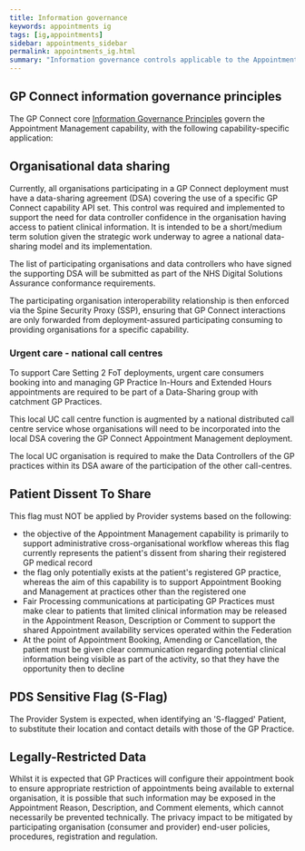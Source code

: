 ```yaml
---
title: Information governance
keywords: appointments ig
tags: [ig,appointments]
sidebar: appointments_sidebar
permalink: appointments_ig.html
summary: "Information governance controls applicable to the Appointment Management capability pack."
---
```


## GP Connect information governance principles ##

The GP Connect core [Information Governance Principles](designprinciples_ig_principles.html) govern the Appointment Management capability, with the following capability-specific application:

## Organisational data sharing ##

Currently, all organisations participating in a GP Connect deployment must have a data-sharing agreement (DSA) covering the use of a specific GP Connect capability API set.  This control was required and implemented to support the need for data controller confidence in the organisation having access to patient clinical information. It is intended to be a short/medium term solution given the strategic work underway to agree a national data-sharing model and its implementation.

The list of participating organisations and data controllers who have signed the supporting DSA will be submitted as part of the NHS Digital Solutions Assurance conformance requirements.

The participating organisation interoperability relationship is then enforced via the Spine Security Proxy (SSP), ensuring that GP Connect interactions are only forwarded from deployment-assured participating consuming to providing organisations for a specific capability.

### Urgent care - national call centres ###

To support Care Setting 2 FoT deployments, urgent care consumers booking into and managing GP Practice In-Hours and Extended Hours appointments are required to be part of a Data-Sharing group with catchment GP Practices. 

This local UC call centre function is augmented by a national distributed call centre service whose organisations will need to be incorporated into the local DSA covering the GP Connect Appointment Management deployment. 

The local UC organisation is required to make the Data Controllers of the GP practices within its DSA aware of the participation of the other call-centres.

## Patient Dissent To Share ##

This flag must NOT be applied by Provider systems based on the following:

   -  the objective of the Appointment Management capability is primarily to support administrative cross-organisational workflow whereas this flag currently represents the patient's dissent from sharing their registered GP medical record
   -  the flag only potentially exists at the patient's registered GP practice, whereas the aim of this capability is to support Appointment Booking and Management at practices other than the registered one
   -  Fair Processing communications at participating GP Practices must make clear to patients that limited clinical information may be released in the Appointment Reason, Description or Comment to support the shared Appointment availability services operated within the Federation
   -  At the point of Appointment Booking, Amending or Cancellation, the patient must be given clear communication regarding potential clinical information being visible as part of the activity, so that they have the opportunity then to decline

## PDS Sensitive Flag (S-Flag) ##

The Provider System is expected, when identifying an 'S-flagged' Patient, to substitute their location and contact details with those of the GP Practice.  

## Legally-Restricted Data ##

Whilst it is expected that GP Practices will configure their appointment book to ensure appropriate restriction of appointments being available to external organisation, it is possible that such information may be exposed in the Appointment Reason, Description, and Comment elements, which cannot necessarily be prevented technically.  The privacy impact to be mitigated by participating organisation (consumer and provider) end-user policies, procedures, registration and regulation.




